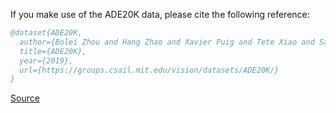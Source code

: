 If you make use of the ADE20K data, please cite the following reference:

``` bibtex 
@dataset{ADE20K,
  author={Bolei Zhou and Hang Zhao and Xavier Puig and Tete Xiao and Sanja Fidler and Adela Barriuso and Antonio Torralba},
  title={ADE20K},
  year={2019},
  url={https://groups.csail.mit.edu/vision/datasets/ADE20K/}
}
```

[Source](https://groups.csail.mit.edu/vision/datasets/ADE20K/)